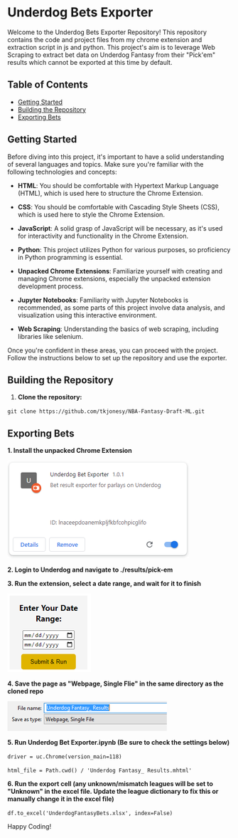 # Underdog Bets Exporter

Welcome to the Underdog Bets Exporter Repository! This repository contains the code and project files from my chrome extension and extraction script in js and python. This project's aim is to leverage Web Scraping to extract bet data on Underdog Fantasy from their "Pick'em" results which cannot be exported at this time by default.
## Table of Contents

- [Getting Started](#getting-started)
- [Building the Repository](#building-the-repository)
- [Exporting Bets](#exporting-bets)

## Getting Started

Before diving into this project, it's important to have a solid understanding of several languages and topics. Make sure you're familiar with the following technologies and concepts:

- **HTML**: You should be comfortable with Hypertext Markup Language (HTML), which is used here to structure the Chrome Extension.

- **CSS**: You should be comfortable with Cascading Style Sheets (CSS), which is used here to style the Chrome Extension.

- **JavaScript**: A solid grasp of JavaScript will be necessary, as it's used for interactivity and functionality in the Chrome Extension.

- **Python**: This project utilizes Python for various purposes, so proficiency in Python programming is essential.

- **Unpacked Chrome Extensions**: Familiarize yourself with creating and managing Chrome extensions, especially the unpacked extension development process.

- **Jupyter Notebooks**: Familiarity with Jupyter Notebooks is recommended, as some parts of this project involve data analysis, and visualization using this interactive environment.

- **Web Scraping**: Understanding the basics of web scraping, including libraries like selenium.

Once you're confident in these areas, you can proceed with the project. Follow the instructions below to set up the repository and use the exporter.

## Building the Repository

1. **Clone the repository:**

`git clone https://github.com/tkjonesy/NBA-Fantasy-Draft-ML.git`

## Exporting Bets

**1. Install the unpacked Chrome Extension**

![Chrome Extension Loaded](/images/load.PNG?raw=true "Chrome Extension Loaded")

**2. Login to Underdog and navigate to ./results/pick-em**

**3. Run the extension, select a date range, and wait for it to finish**

![Run Extension](/images/date.PNG?raw=true "Run Extension")

**4. Save the page as "Webpage, Single Flie" in the same directory as the cloned repo**

![Save Page](/images/save-page.PNG?raw=true "Save Page")

**5. Run Underdog Bet Exporter.ipynb (Be sure to check the settings below)**

`driver = uc.Chrome(version_main=118)`

`html_file = Path.cwd() / 'Underdog Fantasy_ Results.mhtml'`

**6. Run the export cell (any unknown/mismatch leagues will be set to "Unknown" in the excel file. Update the league dictionary to fix this or manually change it in the excel file)**

`df.to_excel('UnderdogFantasyBets.xlsx', index=False)`

Happy Coding!
